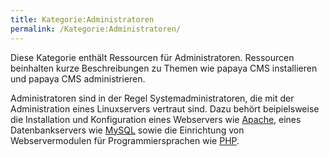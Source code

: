 ```yaml
---
title: Kategorie:Administratoren
permalink: /Kategorie:Administratoren/
---
```


Diese Kategorie enthält Ressourcen für Administratoren. Ressourcen beinhalten kurze Beschreibungen zu Themen wie papaya CMS installieren und papaya CMS administrieren.

Administratoren sind in der Regel Systemadministratoren, die mit der Administration eines Linuxservers vertraut sind. Dazu behört beipielsweise die Installation und Konfiguration eines Webservers wie [Apache](http://httpd.apache.org), eines Datenbankservers wie [MySQL](http://www.mysql.com) sowie die Einrichtung von Webservermodulen für Programmiersprachen wie [PHP](http://php.net).